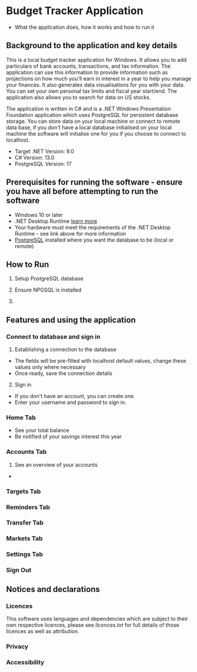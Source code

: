 # Budget Tracker Application
- What the application does, how it works and how to run it

## Background to the application and key details
This is a local budget tracker application for Windows. It allows you to add particulars of bank accounts, transactions, and tax information. The application can use this information to provide information such as projections on how much you'll earn in interest in a year to help you manage your finances. It also generates data visualisations for you with your data.
You can set your own personal tax limits and fiscal year start/end.
The application also allows you to search for data on US stocks.

The application is written in C# and is a .NET Windows Presentation Foundation application which uses PostgreSQL for persistent database storage.
You can store data on your local machine or connect to remote data base, if you don't have a local database initialised on your local machine the software will initialise one for you if you choose to connect to localhost.

- Target .NET Version: 9.0
- C# Version: 13.0
- PostgreSQL Version: 17

## Prerequisites for running the software - ensure you have all before attempting to run the software
 - Windows 10 or later
 - .NET Desktop Runtime [learn more](https://learn.microsoft.com/en-us/dotnet/core/install/windows)
 - Your hardware must meet the requirements of the .NET Desktop Runtime - see link above for more information
 - [PostgreSQL](https://www.postgresql.org/download/windows/) installed where you want the database to be (local or remote)
 
## How to Run
1. Setup PostgreSQL database
	
2. Ensure NPGSQL is installed
	
3.
	

## Features and using the application
### Connect to database and sign in
1. Establishing a connection to the database
  - The fields will be pre-filled with localhost default values, change these values only where necessary
  - Once ready, save the connection details
2. Sign in
  - If you don't have an account, you can create one
  - Enter your username and password to sign in.
### Home Tab
- See your total balance
- Be notified of your savings interest this year
### Accounts Tab
1. See an overview of your accounts
  - 
### Targets Tab

### Reminders Tab

### Transfer Tab

### Markets Tab

### Settings Tab

### Sign Out

## Notices and declarations
### Licences
This software uses languages and dependencies which are subject to their own respective licences, please see *licences.txt* for full details of those licences as well as attribution.
### Privacy


### Accessibility
